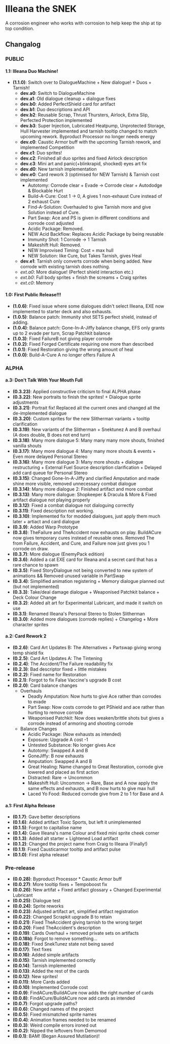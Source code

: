 # Illeana the SNEK

A corrosion engineer who works with corrosion to help keep the ship at tip top condition.

## Changalog

### PUBLIC

#### 1.1: Illeana Duo Machine!

* **(1.1.0)**: Switch over to DialogueMachine + New dialogue! + Duos + Tarnish!
  * **dev.a0**: Switch to DialogueMachine
  * **dev.a1**: Old dialogue cleanup + dialogue fixes
  * **dev.b0**: Added PerfectShield card for artifact
  * **dev.b1**: Duo descriptions and API
  * **dev.b2**: Reusable Scrap, Thrust Thursters, Airlock, Extra Slip, Perfected Protection implemented
  * **dev.b3**: Super Injection, Lubricated Heatpump, Unprotected Storage, Hull Harvester implemented and tarnish tooltip changed to match upcoming rework. Byproduct Processor no longer needs energy
  * **dev.c0**: Caustic Armor buff with the upcoming Tarnish rework, and implemented Competition
  * **dev.c1**: Duo sprites!
  * **dev.c2**: Finished all duo sprites and fixed Airlock description
  * **dev.c3**: Mini art and panic(+blinkrapid, shocked) eyes art fix
  * **dev.d0**: New tarnish implementation
  * **dev.e0**: Card rework 3 (optimised for NEW Tarnish) & Tarnish cost implemented
    * Autotomy: Corrode clear + Evade -> Corrode clear + Autododge & Blockable Hurt
    * Build-A-Cure: Cost 1 -> 0, A gives 1 non-exhaust Cure instead of 2 exhaust Cure
    * Find-A-Solution: Overhauled to give Tarnish more and give Solution instead of Cure.
    * Part Swap: Ace and PS is given in different conditions and corrode cost adjusted
    * Acidic Package: Removed.
    * NEW Acid Backflow: Replaces Acidic Package by being reusable
    * Immunity Shot: 1 Corrode -> 1 Tarnish
    * Makeshift Hull: Removed.
    * NEW Improvised Timing: Cost = max hull
    * NEW Solution: like Cure, but Takes Tarnish, gives Heal
  * **dev.e1**: Tarnish only converts corrode when being added. New corrode with existing tarnish does nothing.
  * *ext.a0*: More dialogue! (Perfect shield interaction etc.)
  * *ext.b0*: Full body sprites + finish the screams + Craig sprites
  * *ext.c0*: Memory

#### 1.0: First Public Release!!!

* **(1.0.6)**: Fixed issue where some dialogues didn't select Illeana, EXE now implemented to starter deck and also exhausts.
* **(1.0.5)**: Balance patch: Immunity shot SETS perfect shield, instead of adding.
* **(1.0.4)**: Balance patch: Gone-In-A-Jiffy balance change, EFS only grants up to 2 evade per turn, Scrap Patchkit balance
* **(1.0.3)**: Fixed FailureB not giving player corrode
* **(1.0.2)**: Fixed Forged Certificate requiring one more than described
* **(1.0.1)**: Fixed Restoration giving the wrong amount of heal
* **(1.0.0)**: Build-A-Cure A no longer offers Failure A

### ALPHA

#### a.3: Don't Talk With Your Mouth Full

* **(0.3.23)**: Applied constructive criticism to final ALPHA phase
* **(0.3.22)**: New portraits to finish the sprites! + Dialogue sprite adjustments
* **(0.3.21)**: Portrait fix! Replaced all the current ones and changed all the de-implemented dialogue
* **(0.3.20)**: Custom sprites for the new Slitherman variants + tooltip clarification
* **(0.3.19)**: New variants of the Slitherman + Snektunez A and B overhaul (A does double, B does not end turn)
* **(0.3.18)**: Many more dialogue 5: Many many many more shouts, finished vanilla shouts
* **(0.3.17)**: Many more dialogue 4: Many many more shouts & events + Even more delayed Personal Stereo
* **(0.3.16)**: Many more dialogue 3: Many more shouts + dialogue restructuring + External Fuel Source description clarification + Delayed add card queue for Personal Stereo
* **(0.3.15)**: Changed Gone-In-A-Jiffy and clarified Amputation and made shine more visible, removed unnecessary combat dialogue
* **(0.3.14)**: Many more dialogue 2: Finished artifact and more combat
* **(0.3.13)**: Many more dialogue: Shopkeeper & Dracula & More & Fixed artifact dialogue not playing properly
* **(0.3.12)**: Fixed a combat dialogue not dialoguing correctly
* **(0.3.11)**: Fixed description not working.
* **(0.3.10)**: Implemented fix for modded dialogues, just apply them much later + artiact and card dialogue
* **(0.3.9)**: Added Warp Prototype
* **(0.3.8)**: TheFailure and TheAccident now exhausts on play. BuildACure now gives temporary cures instead of reusable ones. Removed The from Failure, Accident, and Cure, and Failure now just gives you 1 corrode on draw.
* **(0.3.7)**: More dialogue (EnemyPack edition)
* **(0.3.6)**: Added a cat EXE card for Illeana and a secret card that has a rare chance to spawn
* **(0.3.5)**: Fixed StoryDialogue not being converted to new system of animations && Removed unused variable in PartSwap
* **(0.3.4)**: Simplified animation registering + Memory dialogue planned out (but not implemented)
* **(0.3.3)**: Take/deal damage dialogue + Weaponised Patchkit balance + Deck Colour Change
* **(0.3.2)**: Added alt art for Experimental Lubricant, and made it switch on use
* **(0.3.1)**: Renamed Illeana's Personal Stereo to Stolen Slitherman
* **(0.3.0)**: Added more dialogues (corrode replies) + Changelog + More character sprites

#### a.2: Card Rework 2

* **(0.2.6)**: Card Art Updates B: The Alternatives + Partswap giving wrong temp shield fix
* **(0.2.5)**: Card Art Updates A: The Tintening
* **(0.2.4)**: The Accident/The Failure readability fix
* **(0.2.3)**: Bad descriptor fixed + little mistakes
* **(0.2.2)**: Fixed name for Restoration
* **(0.2.1)**: Forgot to fix False Vaccine's upgrade B cost
* **(0.2.0)**: Card balance changes
  * Overhauls
    * Deadly Amputation: Now hurts to give Ace rather than corrodes to evade
    * Part Swap: Now costs corrode to get PShield and ace rather than hurting to remove corrode
    * Weaponised Patchkit: Now does weaken/brittle shots but gives a corrode instead of armoring and shooting corrode
  * Balance Changes
    * Acidic Package: (Now exhausts as intended)
    * Exposure: Upgrade A cost -1
    * Untested Substance: No longer gives Ace
    * Autotomy: Swapped A and B
    * GoneJiffy: B now exhausts
    * Amputation: Swapped A and B
    * Great Healing: Name changed to Great Restoration, corrode give lowered and placed as first action
    * Distracted: Rare -> Uncommon
    * Makeshift Hull: Uncommon -> Rare, Base and A now apply the same effects and exhausts, and B now hurts to give max hull
    * Laced Yo Food: Reduced corrode give from 2 to 1 for Base and A

#### a.1: First Alpha Release

* **(0.1.7)**: Gave better descriptions
* **(0.1.6)**: Added artifact Toxic Sports, but left it unimplemented
* **(0.1.5)**: Forgot to capitalise name
* **(0.1.4)**: Gave Illeana's name Colour and fixed mini sprite cheek corner
* **(0.1.3)**: Added alt starter + Lightened Load artifact
* **(0.1.2)**: Changed the project name from Craig to Illeana (Finally!)
* **(0.1.1)**: Fixed Causticarmor tooltip and artifact pulse
* **(0.1.0)**: First alpha release!

### Pre-release

* **(0.0.28)**: Byproduct Processor * Caustic Armor buff
* **(0.0.27)**: More tooltip fixes + Tempoboost fix
* **(0.0.26)**: New artifat + Fixed artifact glossary + Changed Experimental Lubricant
* **(0.0.25)**: Dialogue test
* **(0.0.24)**: Sprite reworks
* **(0.0.23)**: Adjusted artifact art, simplified artifact registration
* **(0.0.22)**: Changed Scrapkit upgrade B to retain
* **(0.0.21)**: Fixed TheAccident giving tarnish to the wrong target
* **(0.0.20)**: Fixed TheAccident's description
* **(0.0.19)**: Cards Overhaul + removed private sets on artifacts
* **(0.0.18b)**: Forgot to remove something...
* **(0.0.18)**: Fixed SnekTunez state not being saved
* **(0.0.17)**: Text fixes
* **(0.0.16)**: Added simple artifacts
* **(0.0.15)**: Tarnish implemented correctly
* **(0.0.14)**: Tarnish implemented
* **(0.0.13)**: Added the rest of the cards
* **(0.0.12)**: New sprites!
* **(0.0.11)**: More Cards added
* **(0.0.10)**: Implemented Corrode cost
* **(0.0.9)**: FindACure/BuildACure now adds the right number of cards
* **(0.0.8)**: FindACure/BuildACure now add cards as intended
* **(0.0.7)**: Forgot upgrade paths?
* **(0.0.6)**: Changed names of the project
* **(0.0.5)**: Fixed mismatched sprite names
* **(0.0.4)**: Animation frames needed to be renamed
* **(0.0.3)**: Weird compile errors ironed out
* **(0.0.2)**: Nipped the leftovers from Demomod
* **(0.0.1)**: BAM! (Began Assured Mutilation)!
